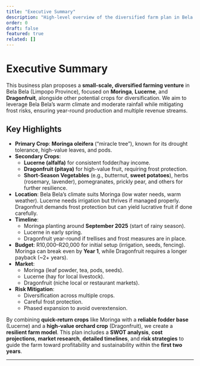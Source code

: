 ```yaml
---
title: "Executive Summary"
description: "High-level overview of the diversified farm plan in Bela Bela."
order: 0
draft: false
featured: true
related: []
---
```


# Executive Summary

This business plan proposes a **small-scale, diversified farming venture** in Bela Bela (Limpopo Province), focused on **Moringa**, **Lucerne**, and **Dragonfruit**, alongside other potential crops for diversification. We aim to leverage Bela Bela’s warm climate and moderate rainfall while mitigating frost risks, ensuring year-round production and multiple revenue streams.

## Key Highlights

- **Primary Crop**: **Moringa oleifera** (“miracle tree”), known for its drought tolerance, high-value leaves, and pods.  
- **Secondary Crops**:  
  - **Lucerne (alfalfa)** for consistent fodder/hay income.  
  - **Dragonfruit (pitaya)** for high-value fruit, requiring frost protection.  
  - **Short-Season Vegetables** (e.g., butternut, **sweet potatoes**), herbs (rosemary, lavender), pomegranates, prickly pear, and others for further resilience.  
- **Location**: Bela Bela’s climate suits Moringa (low water needs, warm weather). Lucerne needs irrigation but thrives if managed properly. Dragonfruit demands frost protection but can yield lucrative fruit if done carefully.  
- **Timeline**:  
  - Moringa planting around **September 2025** (start of rainy season).  
  - Lucerne in early spring.  
  - Dragonfruit year-round if trellises and frost measures are in place.  
- **Budget**: R10,000–R20,000 for initial setup (irrigation, seeds, fencing). Moringa can break even by **Year 1**, while Dragonfruit requires a longer payback (~2+ years).  
- **Market**:  
  - Moringa (leaf powder, tea, pods, seeds).  
  - Lucerne (hay for local livestock).  
  - Dragonfruit (niche local or restaurant markets).  
- **Risk Mitigation**:  
  - Diversification across multiple crops.  
  - Careful frost protection.  
  - Phased expansion to avoid overextension.

By combining **quick-return crops** like Moringa with a **reliable fodder base** (Lucerne) and a **high-value orchard crop** (Dragonfruit), we create a **resilient farm model**. This plan includes a **SWOT analysis**, **cost projections**, **market research**, **detailed timelines**, and **risk strategies** to guide the farm toward profitability and sustainability within the **first two years**.

---
